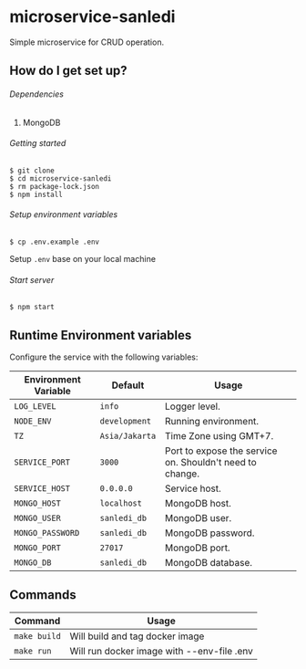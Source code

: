 # microservice-sanledi

Simple microservice for CRUD operation.

## How do I get set up?

###### Dependencies

1. MongoDB

###### Getting started

```shell
$ git clone
$ cd microservice-sanledi
$ rm package-lock.json
$ npm install
```

###### Setup environment variables

```shell
$ cp .env.example .env
```

Setup `.env` base on your local machine

###### Start server

```shell
$ npm start
```

## Runtime Environment variables

Configure the service with the following variables:

| Environment Variable | Default        | Usage                                                    |
| -------------------- | -------------- | -------------------------------------------------------- |
| `LOG_LEVEL`          | `info`         | Logger level.                                            |
| `NODE_ENV`           | `development`  | Running environment.                                     |
| `TZ`                 | `Asia/Jakarta` | Time Zone using GMT+7.                                   |
| `SERVICE_PORT`       | `3000`         | Port to expose the service on. Shouldn't need to change. |
| `SERVICE_HOST`       | `0.0.0.0`      | Service host.                                            |
| `MONGO_HOST`         | `localhost`    | MongoDB host.                                            |
| `MONGO_USER`         | `sanledi_db`   | MongoDB user.                                            |
| `MONGO_PASSWORD`     | `sanledi_db`   | MongoDB password.                                        |
| `MONGO_PORT`         | `27017`        | MongoDB port.                                            |
| `MONGO_DB`           | `sanledi_db`   | MongoDB database.                                        |

## Commands

| Command      | Usage                                      |
| ------------ | ------------------------------------------ |
| `make build` | Will build and tag docker image            |
| `make run`   | Will run docker image with --env-file .env |
